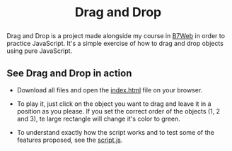 <h1 align="center">
  <p align="center">Drag and Drop</p>
</h1>

Drag and Drop is a project made alongside my course in [B7Web](https://b7web.com.br/fullstack/?gclid=EAIaIQobChMI-7eYj5vT-QIVEz6RCh2VfgXQEAAYASAAEgJfifD_BwE&ref=I24108426I) in order to practice JavaScript. It's a simple exercise of how to drag and drop objects using pure JavaScript.

## See Drag and Drop in action

- Download all files and open the [index.html](https://github.com/valmarath/drag-and-drop/blob/main/index.html) file on your browser.

- To play it, just click on the object you want to drag and leave it in a position as you please. If you set the correct order of the objects (1, 2 and 3), te large rectangle will change it's color to green.

- To understand exactly how the script works and to test some of the features proposed, see the [script.js](https://github.com/valmarath/drag-and-drop/blob/main/script.js).
